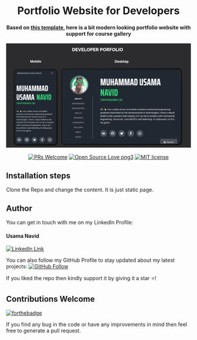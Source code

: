 <div align="center">
<h1>Portfolio Website for Developers</h1>
<h4>Based on <a href="https://github.com/startbootstrap/startbootstrap-resume">this template</a>, here is a bit modern looking portfolio website with support for course gallery</h4>

<img href='https://UsamaNavid.com/' src="images/Demo.jpg">

[![PRs Welcome](https://img.shields.io/badge/PRs-welcome-brightgreen.svg?style=flat-square)](http://makeapullrequest.com)
[![Open Source Love png3](https://badges.frapsoft.com/os/v3/open-source.png?v=103)](https://github.com/ellerbrock/open-source-badges/)
[![MIT license](https://img.shields.io/badge/License-MIT-blue.svg)](https://lbesson.mit-license.org/)
</div>

## Installation steps

Clone the Repo and change the content. It is just static page.

## Author
You can get in touch with me on my LinkedIn Profile:

#### Usama Navid
[![LinkedIn Link](https://img.shields.io/badge/Connect-concaption-blue.svg?logo=linkedin&longCache=true&style=social&label=Connect
)](https://www.linkedin.com/in/concaption)

You can also follow my GitHub Profile to stay updated about my latest projects: [![GitHub Follow](https://img.shields.io/badge/Connect-concaption-blue.svg?logo=Github&longCache=true&style=social&label=Follow)](https://github.com/concaption)

If you liked the repo then kindly support it by giving it a star ⭐!

## Contributions Welcome
[![forthebadge](https://forthebadge.com/images/badges/built-with-love.svg)](#)

If you find any bug in the code or have any improvements in mind then feel free to generate a pull request.
